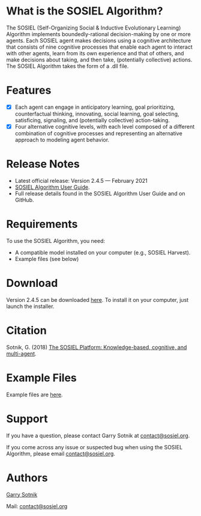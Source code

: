 # What is the SOSIEL Algorithm?

The SOSIEL (Self-Organizing Social & Inductive Evolutionary Learning) Algorithm implements boundedly-rational decision-making by one or more agents. Each SOSIEL agent makes decisions using a cognitive architecture that consists of nine cognitive processes that enable each agent to interact with other agents, learn from its own experience and that of others, and make decisions about taking, and then take, (potentially collective) actions. The SOSIEL Algorithm takes the form of a .dll file. 

# Features

- [x] Each agent can engage in anticipatory learning, goal prioritizing, counterfactual thinking, innovating, social learning, goal selecting, satisficing, signaling, and (potentially collective) action-taking.
- [x] Four alternative cognitive levels, with each level composed of a different combination of cognitive processes and representing an alternative approach to modeling agent behavior.

# Release Notes

- Latest official release: Version 2.4.5 — February 2021
- [SOSIEL Algorithm User Guide](https://docs.google.com/document/d/10byggp9Kh3HKnKj18WI9H8eE9xB35PJHf3OEYICtJ5c/edit#).
- Full release details found in the SOSIEL Algorithm User Guide and on GitHub.

# Requirements

To use the SOSIEL Algorithm, you need:

- A compatible model installed on your computer (e.g., SOSIEL Harvest).
- Example files (see below)

# Download

Version 2.4.5 can be downloaded [here](https://github.com/SOSIEL/SOSIEL/blob/master/deploy/latest%20dll/SOSIEL-v2.4.5.dll). To install it on your computer, just launch the installer.

# Citation

Sotnik, G. (2018) [The SOSIEL Platform: Knowledge-based, cognitive, and multi-agent](https://www.sciencedirect.com/science/article/abs/pii/S2212683X18301038).

# Example Files

Example files are [here]( https://github.com/LANDIS-II-Foundation/Project-Michigan-Compare-Harvesting-2021).

# Support

If you have a question, please contact Garry Sotnik at contact@sosiel.org.

If you come across any issue or suspected bug when using the SOSIEL Algorithm, please email contact@sosiel.org.

# Authors

[Garry Sotnik](https://www.sosiel.org/)

Mail: contact@sosiel.org

